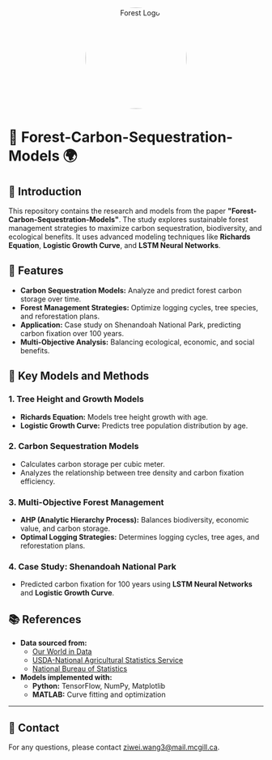 <div align="center">
  <img src="./images/logo.png" alt="Forest Logo" style="border-radius: 50%; width: 200px; height: 200px;">
</div>

# 🌲 Forest-Carbon-Sequestration-Models 🌍

## 📜 Introduction

This repository contains the research and models from the paper **"Forest-Carbon-Sequestration-Models"**. The study explores sustainable forest management strategies to maximize carbon sequestration, biodiversity, and ecological benefits. It uses advanced modeling techniques like **Richards Equation**, **Logistic Growth Curve**, and **LSTM Neural Networks**.

## 🌳 Features

- **Carbon Sequestration Models:** Analyze and predict forest carbon storage over time.
- **Forest Management Strategies:** Optimize logging cycles, tree species, and reforestation plans.
- **Application:** Case study on Shenandoah National Park, predicting carbon fixation over 100 years.
- **Multi-Objective Analysis:** Balancing ecological, economic, and social benefits.

## 🚀 Key Models and Methods

### 1. Tree Height and Growth Models
- **Richards Equation:** Models tree height growth with age.
- **Logistic Growth Curve:** Predicts tree population distribution by age.

### 2. Carbon Sequestration Models
- Calculates carbon storage per cubic meter.
- Analyzes the relationship between tree density and carbon fixation efficiency.

### 3. Multi-Objective Forest Management
- **AHP (Analytic Hierarchy Process):** Balances biodiversity, economic value, and carbon storage.
- **Optimal Logging Strategies:** Determines logging cycles, tree ages, and reforestation plans.

### 4. Case Study: Shenandoah National Park
- Predicted carbon fixation for 100 years using **LSTM Neural Networks** and **Logistic Growth Curve**.

## 📚 References

- **Data sourced from:**
  - [Our World in Data](https://ourworldindata.org)
  - [USDA-National Agricultural Statistics Service](https://www.nass.usda.gov/)
  - [National Bureau of Statistics](http://www.stats.gov.cn/)
- **Models implemented with:**
  - **Python:** TensorFlow, NumPy, Matplotlib
  - **MATLAB:** Curve fitting and optimization

---

## 📧 Contact

For any questions, please contact [ziwei.wang3@mail.mcgill.ca](ziwei.wang3@mail.mcgill.ca).
